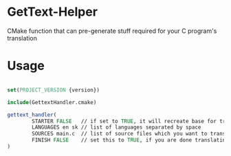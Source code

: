 # GetText-Helper

CMake function that can pre-generate stuff required for your C program's translation

# Usage

```cmake

set(PROJECT_VERSION {version})

include(GettextHandler.cmake)

gettext_handler(
        STARTER FALSE   // if set to TRUE, it will recreate base for translations
        LANGUAGES en sk // list of languages separated by space
        SOURCES main.c  // list of source files which you want to translate separated by space
        FINISH FALSE    // set this to TRUE, if you are done translating
)
```
